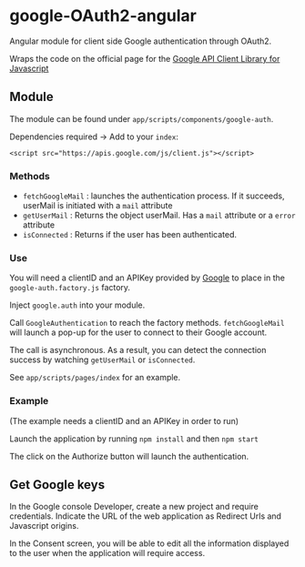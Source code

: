 # google-OAuth2-angular
Angular module for client side Google authentication through OAuth2.

Wraps the code on the official page for the [Google API Client Library for Javascript](https://developers.google.com/api-client-library/javascript/start/start-js)

## Module
The module can be found under `app/scripts/components/google-auth`.

Dependencies required ->
Add to your `index`:

    <script src="https://apis.google.com/js/client.js"></script>

### Methods
* `fetchGoogleMail` : launches the authentication process. If it succeeds, userMail is initiated with a `mail` attribute
* `getUserMail` : Returns the object userMail. Has a `mail` attribute or a `error` attribute
* `isConnected` : Returns if the user has been authenticated.

### Use

You will need a clientID and an APIKey provided by [Google](https://developers.google.com/api-client-library/javascript/features/authentication) 
to place in the `google-auth.factory.js` factory.

Inject `google.auth` into your module.

Call `GoogleAuthentication` to reach the factory methods. `fetchGoogleMail` will launch a pop-up for the user to connect to their Google account.

The call is asynchronous. As a result, you can detect the connection success by watching `getUserMail` or `isConnected`.

See `app/scripts/pages/index` for an example.

### Example
(The example needs a clientID and an APIKey in order to run)

Launch the application by running `npm install` and then `npm start`

The click on the Authorize button will launch the authentication.

## Get Google keys

In the Google console Developer, create a new project and require credentials. Indicate the URL of the web application
as Redirect Urls and Javascript origins.

In the Consent screen, you will be able to edit all the information displayed to the user when the application will require
access.